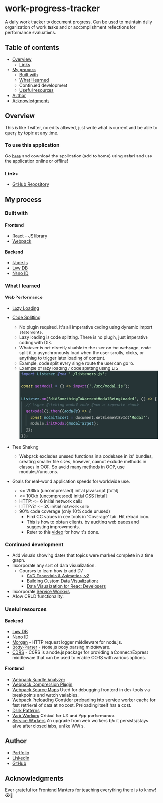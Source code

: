 # work-progress-tracker
A daily work tracker to document progress. Can be used to maintain daily organization of work tasks and or accomplishment reflections for performance evaluations.

## Table of contents
- [Overview](#overview)
  - [Links](#links)
- [My process](#my-process)
  - [Built with](#built-with)
  - [What I learned](#what-i-learned)
  - [Continued development](#continued-development)
  - [Useful resources](#useful-resources)
- [Author](#author)
- [Acknowledgments](#acknowledgments)

## Overview
This is like Twitter, no edits allowed, just write what is current and be able to query by topic at any time.

### To use this application
Go [here](https://hansenjacoba.github.io/projects/frontend/pwa/index.html) and download the application (add to home) using safari and use the application online or offline!

### Links
- [GitHub Repository](https://github.com/HansenJacobA/work-progress-tracker)

## My process

### Built with
  #### Frontend
  - [React](https://reactjs.org/) - JS library
  - [Webpack](https://webpack.js.org/)
  #### Backend
  - [Node.js](https://nodejs.org/en/)
  - [Low DB](https://npm.io/package/lowdb)
  - [Nano ID](https://www.npmjs.com/package/nanoid)

### What I learned

#### Web Performance
- [Lazy Loading](https://frontendmasters.com/courses/webpack-fundamentals/q-a-and-closing-remarks/)
- [Code Splitting](https://frontendmasters.com/courses/performance-webpack/types-of-code-splitting/)
  - No plugin required. It's all imperative coding using dynamic import statements.
  - Lazy loading is code splitting. There is no plugin, just imperative coding with DIS.
  - Whatever is not directly visable to the user on the webpage, code split it to asynchronously load when the user scrolls, clicks, or anything to trigger later loading of content.
  - Example, code split every single route the user can go to.
  - Example of lazy loading / code splitting using DIS
  ![](./img/LL-CS.png)

- Tree Shaking
  - Webpack excludes unused functions in a codebase in its' bundles, creating smaller file sizes, however, cannot exclude methods in classes in OOP. So avoid many methods in OOP, use modules/functions.

- Goals for real-world application speeds for worldwide use.
  - <= 200kb (uncompressed) initial javascript [total]
  - <= 100kb (uncompressed) initial CSS [total]
  - HTTP: <= 6 initial network calls
  - HTTP/2: <= 20 initial network calls
  - 90% code coverage (only 10% code unused) 
    - Find CC values in dev tools in 'Coverage' tab. Hit reload icon.
    - This is how to obtain clients, by auditing web pages and suggesting improvements.
    - Refer to this [video](https://frontendmasters.com/courses/performance-webpack/code-coverage/) for how it's done.

### Continued development
- Add visuals showing dates that topics were marked complete in a time graph.
- Incorporate any sort of data visualization.
  - Courses to learn how to add DV 
    - [SVG Essentials & Animation, v2](https://frontendmasters.com/courses/svg-essentials-animation/)
    - [Building Custom Data Visualizations](https://frontendmasters.com/courses/d3-js-custom-charts/)
    - [Data Visualization for React Developers](https://frontendmasters.com/courses/d3-js-react/)
- Incorporate [Service Workers](https://serviceworke.rs/)
- Allow CRUD functionality.

### Useful resources
  #### Backend
  - [Low DB](https://npm.io/package/lowdb)
  - [Nano ID](https://www.npmjs.com/package/nanoid)
  - [Morgan](https://www.npmjs.com/package/morgan) - HTTP request logger middleware for node.js.
  - [Body-Parser](https://www.npmjs.com/package/body-parser) - Node.js body parsing middleware.
  - [CORS](https://www.npmjs.com/package/cors) - CORS is a node.js package for providing a Connect/Express middleware that can be used to enable CORS with various options.
  #### Frontend
  - [Webpack Bundle Analyzer](https://blog.jakoblind.no/webpack-bundle-analyzer/#how-to-configure-webpack-bundle-analyzer-cli)
  - [Webpack Compression Plugin](https://github.com/webpack-contrib/compression-webpack-plugin#minratio)
  - [Webpack Source Maps](https://webpack.js.org/configuration/devtool/) Used for debugging frontend in dev-tools via breakpoints and watch variables.
  - [Webpack Preloading](https://frontendmasters.com/courses/performance-webpack/webpack-prefetch-preload/) Consider preloading into service worker cache for fast retrieval of data at no cost. Preloading itself has a cost.
  - [Dark Patterns](https://www.deceptive.design/)
  - [Web Workers](https://frontendmasters.com/courses/service-workers/creating-a-worker/) Critical for UX and App performance.
  - [Service Workers](https://serviceworke.rs/) An upgrade from web workers b/c it persists/stays alive after closed tabs, unlike WW's.

## Author
- [Portfolio](https://hansenjacoba.github.io/)
- [LinkedIn](https://www.linkedin.com/in/jacob-andrew-hansen/)
- [GitHub](https://github.com/HansenJacobA)

## Acknowledgments
Ever grateful for Frontend Masters for teaching everything there is to know! 😭🙌
